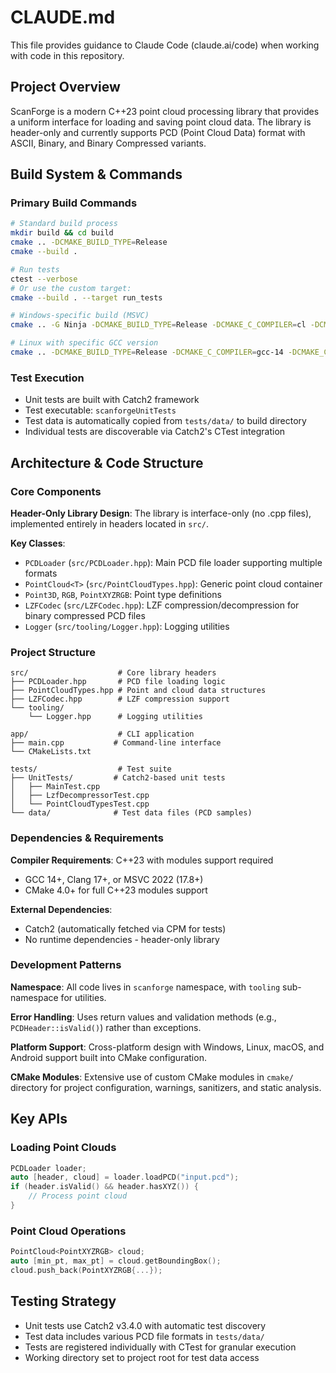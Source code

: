 # CLAUDE.md

This file provides guidance to Claude Code (claude.ai/code) when working with code in this repository.

## Project Overview

ScanForge is a modern C++23 point cloud processing library that provides a uniform interface for loading and saving point cloud data. The library is header-only and currently supports PCD (Point Cloud Data) format with ASCII, Binary, and Binary Compressed variants.

## Build System & Commands

### Primary Build Commands
```bash
# Standard build process
mkdir build && cd build
cmake .. -DCMAKE_BUILD_TYPE=Release
cmake --build .

# Run tests
ctest --verbose
# Or use the custom target:
cmake --build . --target run_tests

# Windows-specific build (MSVC)
cmake .. -G Ninja -DCMAKE_BUILD_TYPE=Release -DCMAKE_C_COMPILER=cl -DCMAKE_CXX_COMPILER=cl

# Linux with specific GCC version
cmake .. -DCMAKE_BUILD_TYPE=Release -DCMAKE_C_COMPILER=gcc-14 -DCMAKE_CXX_COMPILER=g++-14
```

### Test Execution
- Unit tests are built with Catch2 framework
- Test executable: `scanforgeUnitTests`
- Test data is automatically copied from `tests/data/` to build directory
- Individual tests are discoverable via Catch2's CTest integration

## Architecture & Code Structure

### Core Components

**Header-Only Library Design**: The library is interface-only (no .cpp files), implemented entirely in headers located in `src/`.

**Key Classes**:
- `PCDLoader` (`src/PCDLoader.hpp`): Main PCD file loader supporting multiple formats
- `PointCloud<T>` (`src/PointCloudTypes.hpp`): Generic point cloud container
- `Point3D`, `RGB`, `PointXYZRGB`: Point type definitions
- `LZFCodec` (`src/LZFCodec.hpp`): LZF compression/decompression for binary compressed PCD files
- `Logger` (`src/tooling/Logger.hpp`): Logging utilities

### Project Structure
```
src/                    # Core library headers
├── PCDLoader.hpp       # PCD file loading logic
├── PointCloudTypes.hpp # Point and cloud data structures
├── LZFCodec.hpp        # LZF compression support
└── tooling/
    └── Logger.hpp      # Logging utilities

app/                    # CLI application
├── main.cpp           # Command-line interface
└── CMakeLists.txt

tests/                  # Test suite
├── UnitTests/         # Catch2-based unit tests
│   ├── MainTest.cpp
│   ├── LzfDecompressorTest.cpp
│   └── PointCloudTypesTest.cpp
└── data/              # Test data files (PCD samples)
```

### Dependencies & Requirements

**Compiler Requirements**: C++23 with modules support required
- GCC 14+, Clang 17+, or MSVC 2022 (17.8+)
- CMake 4.0+ for full C++23 modules support

**External Dependencies**: 
- Catch2 (automatically fetched via CPM for tests)
- No runtime dependencies - header-only library

### Development Patterns

**Namespace**: All code lives in `scanforge` namespace, with `tooling` sub-namespace for utilities.

**Error Handling**: Uses return values and validation methods (e.g., `PCDHeader::isValid()`) rather than exceptions.

**Platform Support**: Cross-platform design with Windows, Linux, macOS, and Android support built into CMake configuration.

**CMake Modules**: Extensive use of custom CMake modules in `cmake/` directory for project configuration, warnings, sanitizers, and static analysis.

## Key APIs

### Loading Point Clouds
```cpp
PCDLoader loader;
auto [header, cloud] = loader.loadPCD("input.pcd");
if (header.isValid() && header.hasXYZ()) {
    // Process point cloud
}
```

### Point Cloud Operations
```cpp
PointCloud<PointXYZRGB> cloud;
auto [min_pt, max_pt] = cloud.getBoundingBox();
cloud.push_back(PointXYZRGB{...});
```

## Testing Strategy

- Unit tests use Catch2 v3.4.0 with automatic test discovery
- Test data includes various PCD file formats in `tests/data/`
- Tests are registered individually with CTest for granular execution
- Working directory set to project root for test data access